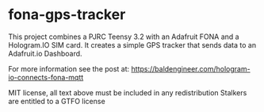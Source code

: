 # fona-gps-tracker

This project combines a PJRC Teensy 3.2 with an Adafruit FONA and a Hologram.IO SIM card. It creates a simple GPS tracker that sends data to an Adafruit.io Dashboard. 

For more information see the post at:
https://baldengineer.com/hologram-io-connects-fona-mqtt

MIT license, all text above must be included in any redistribution
Stalkers are entitled to a GTFO license